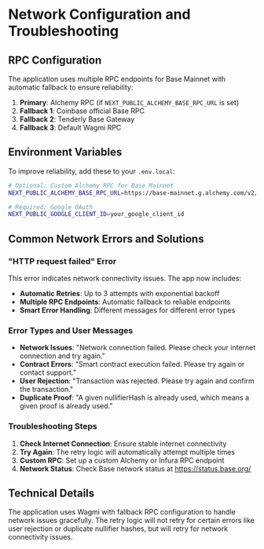 # Network Configuration and Troubleshooting

## RPC Configuration

The application uses multiple RPC endpoints for Base Mainnet with automatic fallback to ensure reliability:

1. **Primary**: Alchemy RPC (if `NEXT_PUBLIC_ALCHEMY_BASE_RPC_URL` is set)
2. **Fallback 1**: Coinbase official Base RPC
3. **Fallback 2**: Tenderly Base Gateway
4. **Fallback 3**: Default Wagmi RPC

## Environment Variables

To improve reliability, add these to your `.env.local`:

```bash
# Optional: Custom Alchemy RPC for Base Mainnet
NEXT_PUBLIC_ALCHEMY_BASE_RPC_URL=https://base-mainnet.g.alchemy.com/v2/YOUR_API_KEY

# Required: Google OAuth
NEXT_PUBLIC_GOOGLE_CLIENT_ID=your_google_client_id
```

## Common Network Errors and Solutions

### "HTTP request failed" Error

This error indicates network connectivity issues. The app now includes:

- **Automatic Retries**: Up to 3 attempts with exponential backoff
- **Multiple RPC Endpoints**: Automatic fallback to reliable endpoints
- **Smart Error Handling**: Different messages for different error types

### Error Types and User Messages

- **Network Issues**: "Network connection failed. Please check your internet connection and try again."
- **Contract Errors**: "Smart contract execution failed. Please try again or contact support."
- **User Rejection**: "Transaction was rejected. Please try again and confirm the transaction."
- **Duplicate Proof**: "A given nullifierHash is already used, which means a given proof is already used."

### Troubleshooting Steps

1. **Check Internet Connection**: Ensure stable internet connectivity
2. **Try Again**: The retry logic will automatically attempt multiple times
3. **Custom RPC**: Set up a custom Alchemy or Infura RPC endpoint
4. **Network Status**: Check Base network status at https://status.base.org/

## Technical Details

The application uses Wagmi with fallback RPC configuration to handle network issues gracefully. The retry logic will not retry for certain errors like user rejection or duplicate nullifier hashes, but will retry for network connectivity issues.